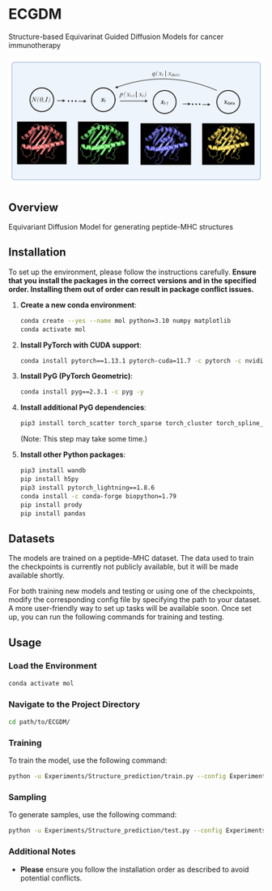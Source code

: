 
# ECGDM
Structure-based Equivarinat Guided Diffusion Models for cancer immunotherapy

![Project Image](./Diffusion%20Chain.png)

## Overview

Equivariant Diffusion Model for generating peptide-MHC structures

## Installation

To set up the environment, please follow the instructions carefully. **Ensure that you install the packages in the correct versions and in the specified order. Installing them out of order can result in package conflict issues.**

1. **Create a new conda environment**:  
   ```sh
   conda create --yes --name mol python=3.10 numpy matplotlib
   conda activate mol
   ```

2. **Install PyTorch with CUDA support**:  
   ```sh
   conda install pytorch==1.13.1 pytorch-cuda=11.7 -c pytorch -c nvidia -y
   ```

3. **Install PyG (PyTorch Geometric)**:  
   ```sh
   conda install pyg==2.3.1 -c pyg -y
   ```

4. **Install additional PyG dependencies**:  
   ```sh
   pip3 install torch_scatter torch_sparse torch_cluster torch_spline_conv -f https://data.pyg.org/whl/torch-1.13.1+cu117.html
   ```  
   (Note: This step may take some time.)

5. **Install other Python packages**:  
   ```sh
   pip3 install wandb
   pip install h5py
   pip3 install pytorch_lightning==1.8.6
   conda install -c conda-forge biopython=1.79
   pip install prody
   pip install pandas
   ```

## Datasets

The models are trained on a peptide-MHC dataset. The data used to train the checkpoints is currently not publicly available, but it will be made available shortly. 

For both training new models and testing or using one of the checkpoints, modify the corresponding config file by specifying the path to your dataset. A more user-friendly way to set up tasks will be available soon. Once set up, you can run the following commands for training and testing.

## Usage

### Load the Environment

```sh
conda activate mol
```

### Navigate to the Project Directory

```sh
cd path/to/ECGDM/
```

### Training

To train the model, use the following command:

```sh
python -u Experiments/Structure_prediction/train.py --config Experiments/Structure_prediction/configs/pmhc_8K_egnn_big.yml
```

### Sampling

To generate samples, use the following command:

```sh
python -u Experiments/Structure_prediction/test.py --config Experiments/Structure_prediction/configs/pmhc_8K_egnn_big.yml
```

### Additional Notes

- **Please** ensure you follow the installation order as described to avoid potential conflicts.
